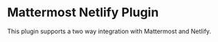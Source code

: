 # Mattermost Netlify Plugin

This plugin supports a two way integration with Mattermost and Netlify.
